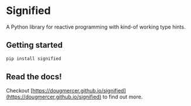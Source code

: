 # Signified

A Python library for reactive programming with kind-of working type hints.

## Getting started

```bash
pip install signified
```

## Read the docs!

Checkout [https://dougmercer.github.io/signified](https://dougmercer.github.io/signified) to find out more.
